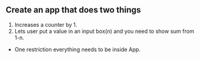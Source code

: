 ## Create an app that does two things 

1. Increases a counter by 1.
2. Lets user put a value in an input box(n) and you need to show sum from 1-n.

- One restriction everything needs to be inside App.
